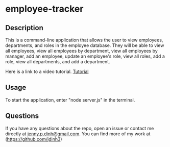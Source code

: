 # employee-tracker

## Description

This is a command-line application that allows the user to view employees, departments, and roles in the employee database. They will be able to view all employees, view all employees by department, view all employees by manager, add an employee, update an employee's role, view all roles, add a role, view all departments, and add a department.

Here is a link to a video tutorial. [Tutorial](https://drive.google.com/file/d/1rZA6dbHbqoVBGwDAz6wcRilgF96LnQSJ/view)

## Usage

To start the application, enter "node server.js" in the terminal.

## Questions

  If you have any questions about the repo, open an issue or contact me directly at jenny.p.dinh@gmail.com. You can find more of my work at (https://github.com/jdinh3)

